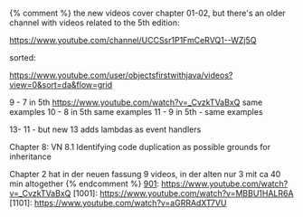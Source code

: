 

[209]: https://www.youtube.com/watch?v=zO07KxTXi-I

[301]: https://www.youtube.com/watch?v=iPznQyqPG0Q&t=11s
[302]: https://youtu.be/tkftW2gzZOo

[401]: https://youtu.be/VnnhaX--lDQ
[402]: https://youtu.be/apyF8MVMEoI
[403]: https://youtu.be/1mD6s1MGt8k
[404]: https://youtu.be/6lUI5XlWTwM
[405]: https://youtu.be/6OCLn9dfuIw

[501]: https://youtu.be/M3wG-vowhQo
[502]: https://youtu.be/U85I2y-cHRE

[601]: https://youtu.be/shRY8SMLoSY
[602]: https://youtu.be/Jlyl4mycqfQ
[603]: https://youtu.be/H0ga5kmV4ik

[701]: https://youtu.be/EV_vCtExFTg
[702]: https://youtu.be/d4zs3xqPfLk

[801]: https://youtu.be/qDx_Tn5mqo4
[802]: https://youtu.be/YGWmBnsU8WM
[803]: https://youtu.be/gCt87gq41mI
[804]: https://youtu.be/eZKygV2XOTQ

[901]: https://youtu.be/aGRRAdXT7VU
[902]: https://youtu.be/wX71K9jJ3ps
[903]: https://youtu.be/DP0vR0gPufg


[BarnesVideos]: https://www.youtube.com/c/kentdjb/videos?view=0&sort=da&flow=grid

{% comment %}
the new videos cover chapter 01-02,
but there's an older channel with videos related to the 5th edition:

https://www.youtube.com/channel/UCCSsr1P1FmCeRVQ1--WZj5Q

sorted:

https://www.youtube.com/user/objectsfirstwithjava/videos?view=0&sort=da&flow=grid

9 - 7 in 5th https://www.youtube.com/watch?v=_CvzkTVaBxQ same examples
10 - 8 in 5th same examples
11 - 9 in 5th - same examples

13- 11 - but new 13 adds lambdas as event handlers

Chapter 8: VN 8.1 Identifying code duplication as possible grounds for inheritance

Chapter 2 hat in der neuen fassung 9 videos, in der alten nur 3 mit ca 40 min altogether
{% endcomment %}
[901]: https://www.youtube.com/watch?v=_CvzkTVaBxQ
[1001]: https://www.youtube.com/watch?v=MBBU1HALR6A
[1101]: https://www.youtube.com/watch?v=aGRRAdXT7VU

[1201]: https://www.youtube.com/watch?v=F7KtfGELZsM
[1202]: https://www.youtube.com/watch?v=u1Ozi0919D0

[1301]: https://www.youtube.com/watch?v=klmfvMb6B4I

[1401]: https://www.youtube.com/watch?v=kDAyNFjsNwU

